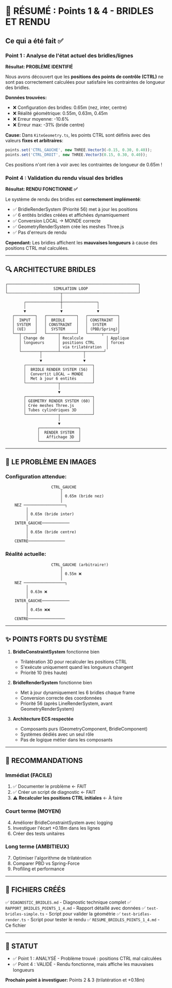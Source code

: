 # 🎯 RÉSUMÉ : Points 1 & 4 - BRIDLES ET RENDU

## Ce qui a été fait ✅

### Point 1 : Analyse de l'état actuel des bridles/lignes
**Résultat: PROBLÈME IDENTIFIÉ**

Nous avons découvert que les **positions des points de contrôle (CTRL)** ne sont pas correctement calculées pour satisfaire les contraintes de longueur des bridles.

**Données trouvées:**
- ❌ Configuration des bridles: 0.65m (nez, inter, centre)
- ❌ Réalité géométrique: 0.55m, 0.63m, 0.45m
- ❌ Erreur moyenne: -10.6%
- ❌ Erreur max: -31% (bride centre)

**Cause:** Dans `KiteGeometry.ts`, les points CTRL sont définis avec des valeurs **fixes et arbitraires**:
```typescript
points.set('CTRL_GAUCHE', new THREE.Vector3(-0.15, 0.30, 0.40));
points.set('CTRL_DROIT', new THREE.Vector3(0.15, 0.30, 0.40));
```

Ces positions n'ont rien à voir avec les contraintes de longueur de 0.65m !

### Point 4 : Validation du rendu visual des bridles
**Résultat: RENDU FONCTIONNE ✅**

Le système de rendu des bridles est **correctement implémenté**:
- ✅ BridleRenderSystem (Priorité 56) met à jour les positions
- ✅ 6 entités bridles créées et affichées dynamiquement
- ✅ Conversion LOCAL → MONDE correcte
- ✅ GeometryRenderSystem crée les meshes Three.js
- ✅ Pas d'erreurs de rendu

**Cependant:** Les bridles affichent les **mauvaises longueurs** à cause des positions CTRL mal calculées.

---

## 🔍 ARCHITECTURE BRIDLES

```
┌─────────────────────────────────────────────────────────┐
│                    SIMULATION LOOP                      │
└───────────────────────┬─────────────────────────────────┘
                        │
        ┌───────────────┼───────────────┐
        │               │               │
        ▼               ▼               ▼
   ┌─────────┐   ┌─────────────┐   ┌─────────────┐
   │  INPUT  │   │  BRIDLE     │   │ CONSTRAINT  │
   │ SYSTEM  │   │ CONSTRAINT  │   │  SYSTEM     │
   │ (UI)    │   │  SYSTEM     │   │ (PBD/Spring)│
   └──┬──────┘   └─────┬───────┘   └──────┬──────┘
      │ Change de      │ Recalcule          │ Applique
      │ longueurs      │ positions CTRL     │ forces
      │                │ via trilatération  │
      └────────┬───────┴──────────┬────────┘
               │                  │
               ▼                  ▼
        ┌─────────────────────────────┐
        │  BRIDLE RENDER SYSTEM (56)  │
        │  Convertit LOCAL → MONDE    │
        │  Met à jour 6 entités       │
        └──────────────┬──────────────┘
                       │
                       ▼
        ┌─────────────────────────────┐
        │ GEOMETRY RENDER SYSTEM (60) │
        │ Crée meshes Three.js        │
        │ Tubes cylindriques 3D       │
        └──────────────┬──────────────┘
                       │
                       ▼
              ┌─────────────────┐
              │  RENDER SYSTEM  │
              │   Affichage 3D  │
              └─────────────────┘
```

---

## 🐛 LE PROBLÈME EN IMAGES

### Configuration attendue:
```
                    CTRL_GAUCHE
                        │
                        │ 0.65m (bride nez)
                        │
    NEZ ──────────────────┐
         │  
         │ 0.65m (bride inter)
         │
    INTER_GAUCHE────────────
         │
         │ 0.65m (bride centre)
         │
    CENTRE────────────────
```

### Réalité actuelle:
```
                    CTRL_GAUCHE (arbitraire!)
                        │
                        │ 0.55m ❌
                        │
    NEZ ──────────────────┐
         │  
         │ 0.63m ❌
         │
    INTER_GAUCHE────────────
         │
         │ 0.45m ❌❌
         │
    CENTRE────────────────
```

---

## ✨ POINTS FORTS DU SYSTÈME

1. **BridleConstraintSystem** fonctionne bien
   - Trilatération 3D pour recalculer les positions CTRL
   - S'exécute uniquement quand les longueurs changent
   - Priorité 10 (très haute)

2. **BridleRenderSystem** fonctionne bien
   - Met à jour dynamiquement les 6 bridles chaque frame
   - Conversion correcte des coordonnées
   - Priorité 56 (après LineRenderSystem, avant GeometryRenderSystem)

3. **Architecture ECS respectée**
   - Composants purs (GeometryComponent, BridleComponent)
   - Systèmes dédiés avec un seul rôle
   - Pas de logique métier dans les composants

---

## 🔧 RECOMMANDATIONS

### Immédiat (FACILE)
1. ✅ Documenter le problème ← FAIT
2. ✅ Créer un script de diagnostic ← FAIT
3. ⚠️ **Recalculer les positions CTRL initiales** ← À faire

### Court terme (MOYEN)
4. Améliorer BridleConstraintSystem avec logging
5. Investiguer l'écart +0.18m dans les lignes
6. Créer des tests unitaires

### Long terme (AMBITIEUX)
7. Optimiser l'algorithme de trilatération
8. Comparer PBD vs Spring-Force
9. Profiling et performance

---

## 📁 FICHIERS CRÉÉS

✅ `DIAGNOSTIC_BRIDLES.md` - Diagnostic technique complet
✅ `RAPPORT_BRIDLES_POINTS_1_4.md` - Rapport détaillé avec données
✅ `test-bridles-simple.ts` - Script pour valider la géométrie
✅ `test-bridles-render.ts` - Script pour tester le rendu
✅ `RESUME_BRIDLES_POINTS_1_4.md` - Ce fichier

---

## 🎯 STATUT

- ✅ Point 1 : ANALYSÉ - Problème trouvé : positions CTRL mal calculées
- ✅ Point 4 : VALIDÉ - Rendu fonctionne, mais affiche les mauvaises longueurs

**Prochain point à investiguer:** Points 2 & 3 (trilatération et +0.18m)
